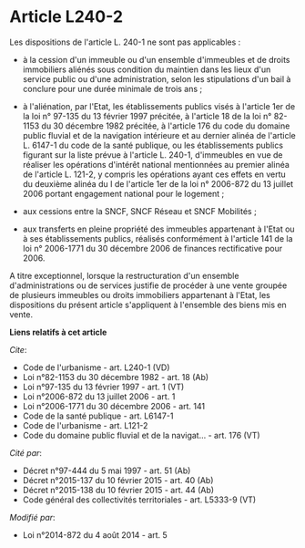 # Article L240-2

Les dispositions de l'article L. 240-1 ne sont pas applicables :

- à la cession d'un immeuble ou d'un ensemble d'immeubles et de droits immobiliers aliénés sous condition du maintien dans
les lieux d'un service public ou d'une administration, selon les stipulations d'un bail à conclure pour une durée minimale de
trois ans ;

- à l'aliénation, par l'Etat, les établissements publics visés à l'article 1er de la loi n° 97-135 du 13 février 1997
précitée, à l'article 18 de la loi n° 82-1153 du 30 décembre 1982 précitée, à l'article 176 du code du domaine public fluvial
et de la navigation intérieure et au dernier alinéa de l'article L. 6147-1 du code de la santé publique, ou les
établissements publics figurant sur la liste prévue à l'article L. 240-1, d'immeubles en vue de réaliser les opérations
d'intérêt national mentionnées au premier alinéa de l'article L. 121-2, y compris les opérations ayant ces effets en vertu du
deuxième alinéa du I de l'article 1er de la loi n° 2006-872 du 13 juillet 2006 portant engagement national pour le logement ;

- aux cessions entre la SNCF, SNCF Réseau et SNCF Mobilités ;

- aux transferts en pleine propriété des immeubles appartenant à l'Etat ou à ses établissements publics, réalisés
conformément à l'article 141 de la loi n° 2006-1771 du 30 décembre 2006 de finances rectificative pour 2006. 

A titre exceptionnel, lorsque la restructuration d'un ensemble d'administrations ou de services justifie de procéder à une
vente groupée de plusieurs immeubles ou droits immobiliers appartenant à l'Etat, les dispositions du présent article
s'appliquent à l'ensemble des biens mis en vente.

**Liens relatifs à cet article**

_Cite_:

  - Code de l'urbanisme - art. L240-1 (VD)
  - Loi n°82-1153 du 30 décembre 1982 - art. 18 (Ab)
  - Loi n°97-135 du 13 février 1997 - art. 1 (VT)
  - Loi n°2006-872 du 13 juillet 2006 - art. 1
  - Loi n°2006-1771 du 30 décembre 2006 - art. 141
  - Code de la santé publique - art. L6147-1
  - Code de l'urbanisme - art. L121-2
  - Code du domaine public fluvial et de la navigat... - art. 176 (VT)

_Cité par_:

  - Décret n°97-444 du 5 mai 1997 - art. 51 (Ab)
  - Décret n°2015-137 du 10 février 2015 - art. 40 (Ab)
  - Décret n°2015-138 du 10 février 2015 - art. 44 (Ab)
  - Code général des collectivités territoriales - art. L5333-9 (VT)

_Modifié par_:

  - Loi n°2014-872 du 4 août 2014 - art. 5
